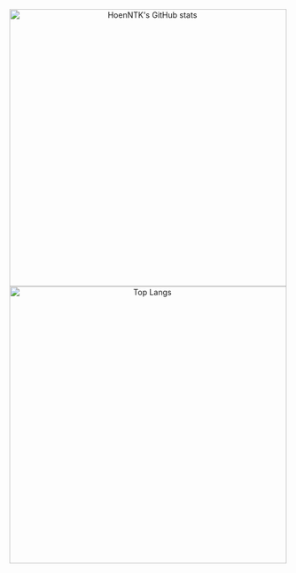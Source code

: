 <div align="center">
    <img width=500 height=500 alt="HoenNTK's GitHub stats" src="https://github-readme-stats.vercel.app/api?username=hoenntk68&theme=tokyonight)](https://github.com/hoenntk68/github-readme-stats">
    <img width=500 height=500 alt="Top Langs" src="https://github-readme-stats.vercel.app/api/top-langs/?username=hoenntk68&hide=lua&layout=compact&theme=tokyonight)](https://github.com/hoenntk68/github-readme-stats">
<!-- [![HoenNTK's GitHub stats](https://github-readme-stats.vercel.app/api?username=hoenntk68&theme=tokyonight)](https://github.com/hoenntk68/github-readme-stats) -->
<!-- [![Top Langs](https://github-readme-stats.vercel.app/api/top-langs/?username=hoenntk68&hide=lua&layout=compact&theme=tokyonight)](https://github.com/hoenntk68/github-readme-stats) -->
</div>

<!--
**hoenntk68/hoenntk68** is a ✨ _special_ ✨ repository because its `README.md` (this file) appears on your GitHub profile.

Here are some ideas to get you started:

- 🔭 I’m currently working on ...
- 🌱 I’m currently learning ...
- 👯 I’m looking to collaborate on ...
- 🤔 I’m looking for help with ...
- 💬 Ask me about ...
- 📫 How to reach me: ...
- 😄 Pronouns: ...
- ⚡ Fun fact: ...
-->
